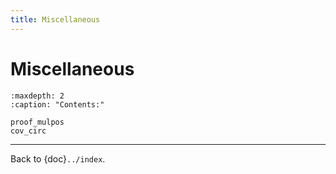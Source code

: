 ```yaml
---
title: Miscellaneous
---
```


# Miscellaneous

```{toctree}
:maxdepth: 2
:caption: "Contents:"

proof_mulpos
cov_circ
```

---

Back to {doc}`../index`.

```{disqus}

```
